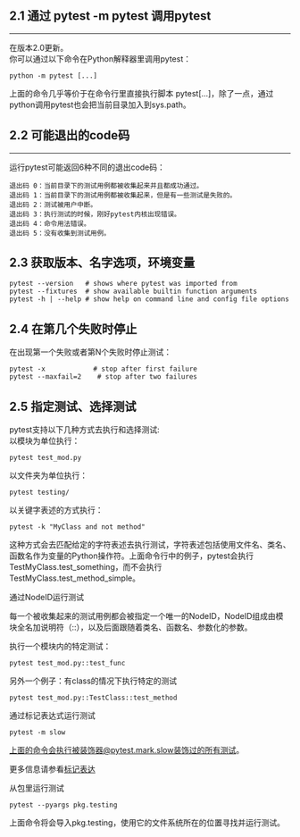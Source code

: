 ## 2.1 通过 pytest -m pytest 调用pytest 
***
在版本2.0更新。  
你可以通过以下命令在Python解释器里调用pytest：
```
python -m pytest [...]
```
上面的命令几乎等价于在命令行里直接执行脚本 pytest[...]，除了一点，通过python调用pytest也会把当前目录加入到sys.path。
## 2.2 可能退出的code码
***
运行pytest可能返回6种不同的退出code码：
```
退出码 0：当前目录下的测试用例都被收集起来并且都成功通过。
退出码 1：当前目录下的测试用例都被收集起来，但是有一些测试是失败的。
退出码 2：测试被用户中断。
退出码 3：执行测试的时候，刚好pytest内核出现错误。
退出码 4：命令用法错误。
退出码 5：没有收集到测试用例。
```
## 2.3 获取版本、名字选项，环境变量
```
pytest --version   # shows where pytest was imported from
pytest --fixtures  # show available builtin function arguments
pytest -h | --help # show help on command line and config file options
```
## 2.4 在第几个失败时停止

在出现第一个失败或者第N个失败时停止测试：
```
pytest -x            # stop after first failure
pytest --maxfail=2    # stop after two failures
```
## 2.5 指定测试、选择测试

pytest支持以下几种方式去执行和选择测试:  
以模块为单位执行：
```
pytest test_mod.py
```
以文件夹为单位执行：
```
pytest testing/
```
以关键字表述的方式执行：
```
pytest -k "MyClass and not method"
```
这种方式会去匹配给定的字符表述去执行测试，字符表述包括使用文件名、类名、函数名作为变量的Python操作符。上面命令行中的例子，pytest会执行TestMyClass.test_something，而不会执行TestMyClass.test_method_simple。

通过NodeID运行测试

每一个被收集起来的测试用例都会被指定一个唯一的NodeID，NodeID组成由模块全名加说明符（::），以及后面跟随着类名、函数名、参数化的参数。

执行一个模块内的特定测试：
```
pytest test_mod.py::test_func
```
另外一个例子：有class的情况下执行特定的测试
```
pytest test_mod.py::TestClass::test_method
```
通过标记表达式运行测试
```
pytest -m slow
```
上面的命令会执行被装饰器@pytest.mark.slow装饰过的所有测试。

更多信息请参看[标记表达](https://docs.pytest.org/en/latest/mark.html#mark)

从包里运行测试
```
pytest --pyargs pkg.testing
```

上面命令将会导入pkg.testing，使用它的文件系统所在的位置寻找并运行测试。
